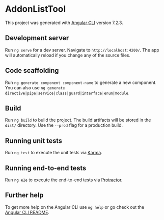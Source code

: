 # AddonListTool

This project was generated with [Angular CLI](https://github.com/angular/angular-cli) version 7.2.3.

## Development server

Run `ng serve` for a dev server. Navigate to `http://localhost:4200/`. The app will automatically reload if you change any of the source files.

## Code scaffolding

Run `ng generate component component-name` to generate a new component. You can also use `ng generate directive|pipe|service|class|guard|interface|enum|module`.

## Build

Run `ng build` to build the project. The build artifacts will be stored in the `dist/` directory. Use the `--prod` flag for a production build.

## Running unit tests

Run `ng test` to execute the unit tests via [Karma](https://karma-runner.github.io).

## Running end-to-end tests

Run `ng e2e` to execute the end-to-end tests via [Protractor](http://www.protractortest.org/).

## Further help

To get more help on the Angular CLI use `ng help` or go check out the [Angular CLI README](https://github.com/angular/angular-cli/blob/master/README.md).



<!-- Helpful links -->
<!-- https://stackoverflow.com/questions/35186838/angular-access-scope-from-within-script-tag
https://stackoverflow.com/questions/48226868/document-getelementbyid-replacement-in-angular4-typescript?rq=1
https://stackoverflow.com/questions/42458346/need-to-insert-script-tag-in-angular-2
https://stackoverflow.com/questions/403967/how-may-i-reference-the-script-tag-that-loaded-the-currently-executing-script
https://github.com/NativeScript/NativeScript/issues/2380
https://stackoverflow.com/questions/37532746/pass-javascript-page-level-variable-into-bundled-angular2-rc-1-app?rq=1 -->
